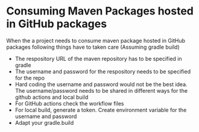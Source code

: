 # Consuming Maven Packages hosted in GitHub packages

When the a project needs to consume maven package hosted in GitHub packages following things have to taken care (Assuming gradle build)
* The respository URL of the maven repository has to be specified in gradle
* The username and password for the respository needs to be specified for the repo
* Hard coding the username and password would not be the best idea. The username/password needs to be shared in different ways for the github actions and local build
* For GitHub actions check the workflow files
* For local build, generate a token. Create environment variable for the username and password
* Adapt your gradle.build



